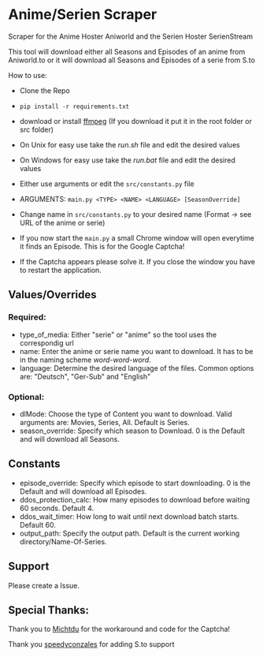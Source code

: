 # Anime/Serien Scraper

Scraper for the Anime Hoster Aniworld and the Serien Hoster SerienStream

This tool will download either all Seasons and Episodes of an anime from Aniworld.to
or it will download all Seasons and Episodes of a serie from S.to

How to use:

- Clone the Repo
- `pip install -r requirements.txt`
- download or install [ffmpeg](https://ffmpeg.org) (If you download it put it in the root folder or src folder)

- On Unix for easy use take the _run.sh_ file and edit the desired values
- On Windows for easy use take the _run.bat_ file and edit the desired values

- Either use arguments or edit the `src/constants.py` file
- ARGUMENTS: `main.py <TYPE> <NAME> <LANGUAGE> [SeasonOverride]`
- Change name in `src/constants.py` to your desired name (Format -> see URL of the anime or serie)
- If you now start the `main.py` a small Chrome window will open everytime it finds an Episode. This is for the Google Captcha!
- If the Captcha appears please solve it. If you close the window you have to restart the application.

## Values/Overrides

### Required:

- type_of_media: Either "serie" or "anime" so the tool uses the correspondig url
- name: Enter the anime or serie name you want to download. It has to be in the naming scheme _word-word-word_.
- language: Determine the desired language of the files. Common options are: "Deutsch", "Ger-Sub" and "English"

### Optional:

- dlMode: Choose the type of Content you want to download. Valid arguments are: Movies, Series, All. Default is Series.
- season_override: Specify which season to Download. 0 is the Default and will download all Seasons.

## Constants

- episode_override: Specify which episode to start downloading. 0 is the Default and will download all Episodes.
- ddos_protection_calc: How many episodes to download before waiting 60 seconds. Default 4.
- ddos_wait_timer: How long to wait until next download batch starts. Default 60.
- output_path: Specify the output path. Default is the current working directory/Name-Of-Series.

## Support

Please create a Issue.

## Special Thanks:

Thank you to [Michtdu](https://github.com/Michtdu) for the workaround and code for the Captcha!

Thank you [speedyconzales](https://github.com/speedyconzales) for adding S.to support
